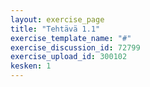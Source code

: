```yaml
---
layout: exercise_page
title: "Tehtävä 1.1"
exercise_template_name: "#"
exercise_discussion_id: 72799
exercise_upload_id: 300102
kesken: 1
---
```


